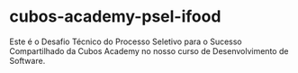 # cubos-academy-psel-ifood
Este é o Desafio Técnico do Processo Seletivo para o Sucesso Compartilhado da Cubos Academy no nosso curso de Desenvolvimento de Software.